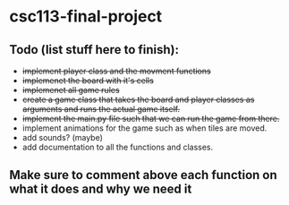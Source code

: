 # csc113-final-project


## Todo (list stuff here to finish):
- ~~implement player class and the movment functions~~
- ~~implemenet the board with it's cells~~
- ~~implemenet all game rules~~
- ~~create a game class that takes the board and player classes as arguments and runs the actual game itself.~~
- ~~implement the main.py file such that we can run the game from there.~~
- implement animations for the game such as when tiles are moved.
- add sounds? (maybe)
- add documentation to all the functions and classes.
## Make sure to comment above each function on what it does and why we need it

